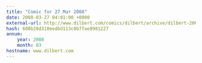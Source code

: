 ```yaml
---
title: "Comic for 27 Mar 2008"
date: 2008-03-27 04:01:00 +0000
external-url: http://www.dilbert.com/comics/dilbert/archive/dilbert-20080327.html
hash: 608b28d310eedbd113c8b7fae8981227
annum:
    year: 2008
    month: 03
hostname: www.dilbert.com
---
```



